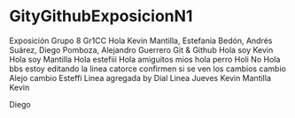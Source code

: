 # GityGithubExposicionN1
Exposición Grupo 8 
Gr1CC
Hola
Kevin Mantilla, Estefania Bedón, Andrés Suárez, Diego Pomboza, Alejandro Guerrero
Git & Github
Hola soy Kevin
Hola soy Mantilla
Hola estefiii
Hola amiguitos mios
hola perro
Holi
No
Hola bbs estoy editando la linea catorce confirmen si se ven los cambios
cambio Alejo
cambio Esteffi
Linea agregada by Dial
Linea Jueves Kevin Mantilla
Kevin


Diego 
